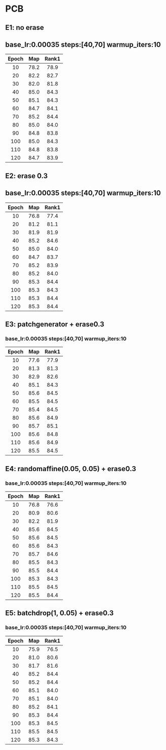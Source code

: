 # PCB
## E1: no erase
## base_lr:0.00035 steps:[40,70] warmup_iters:10
|Epoch|Map|Rank1|
 |:------:|:------:|:------:|
 |10|78.2|78.9|
 |20|82.2|82.7|
 |30|82.0|81.8|
 |40|85.0|84.3|
 |50|85.1|84.3|
 |60|84.7|84.1|
 |70|85.2|84.4|
 |80|85.0|84.0|
 |90|84.8|83.8|
 |100|85.0|84.3|
 |110|84.8|83.8|
 |120|84.7|83.9|
 
## E2: erase 0.3
## base_lr:0.00035 steps:[40,70] warmup_iters:10
|Epoch|Map|Rank1|
 |:------:|:------:|:------:|
 |10|76.8|77.4|
 |20|81.2|81.1|
 |30|81.9|81.9|
 |40|85.2|84.6|
 |50|85.0|84.0|
 |60|84.7|83.7|
 |70|85.2|83.9|
 |80|85.2|84.0|
 |90|85.3|84.4|
 |100|85.3|84.3|
 |110|85.3|84.4|
 |120|85.3|84.4|

## E3: patchgenerator + erase0.3
### base_lr:0.00035 steps:[40,70] warmup_iters:10
|Epoch|Map|Rank1|
 |:------:|:------:|:------:|
 |10|77.6|77.9|
 |20|81.3|81.3|
 |30|82.9|82.6|
 |40|85.1|84.3|
 |50|85.6|84.5|
 |60|85.5|84.5|
 |70|85.4|84.5|
 |80|85.6|84.9|
 |90|85.7|85.1|
 |100|85.6|84.8|
 |110|85.6|84.9|
 |120|85.5|84.5|
 
 ## E4: randomaffine(0.05, 0.05) + erase0.3
### base_lr:0.00035 steps:[40,70] warmup_iters:10
|Epoch|Map|Rank1|
 |:------:|:------:|:------:|
 |10|76.8|76.6|
 |20|80.9|80.6|
 |30|82.2|81.9|
 |40|85.6|84.5|
 |50|85.6|84.5|
 |60|85.6|84.3|
 |70|85.7|84.6|
 |80|85.5|84.3|
 |90|85.5|84.4|
 |100|85.3|84.3|
 |110|85.5|84.5|
 |120|85.5|84.4|
 
  ## E5: batchdrop(1, 0.05) + erase0.3
### base_lr:0.00035 steps:[40,70] warmup_iters:10
|Epoch|Map|Rank1|
 |:------:|:------:|:------:|
 |10|75.9|76.5|
 |20|81.0|80.6|
 |30|81.7|81.6|
 |40|85.2|84.4|
 |50|85.2|84.4|
 |60|85.1|84.0|
 |70|85.1|84.0|
 |80|85.2|84.1|
 |90|85.3|84.4|
 |100|85.3|84.5|
 |110|85.5|84.5|
 |120|85.3|84.3|
 
